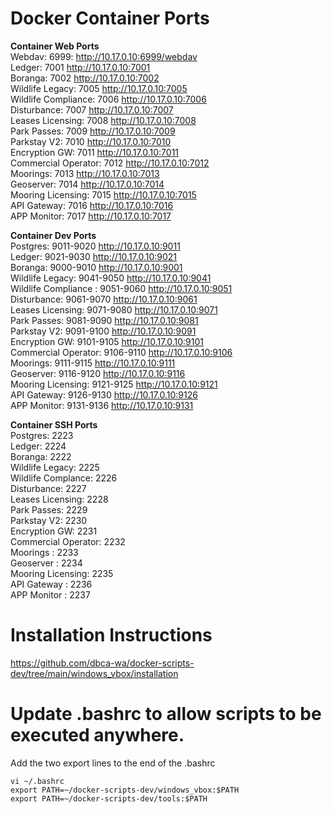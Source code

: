 # Docker Container Ports

**Container Web Ports**   
Webdav: 6999: http://10.17.0.10:6999/webdav   
Ledger: 7001 http://10.17.0.10:7001   
Boranga: 7002 http://10.17.0.10:7002   
Wildlife Legacy: 7005 http://10.17.0.10:7005   
Wildlife Compliance: 7006 http://10.17.0.10:7006   
Disturbance: 7007 http://10.17.0.10:7007  
Leases Licensing: 7008 http://10.17.0.10:7008   
Park Passes: 7009 http://10.17.0.10:7009   
Parkstay V2: 7010 http://10.17.0.10:7010   
Encryption GW: 7011 http://10.17.0.10:7011   
Commercial Operator: 7012 http://10.17.0.10:7012  
Moorings: 7013 http://10.17.0.10:7013  
Geoserver: 7014 http://10.17.0.10:7014  
Mooring Licensing: 7015 http://10.17.0.10:7015  
API Gateway: 7016 http://10.17.0.10:7016   
APP Monitor: 7017 http://10.17.0.10:7017   


**Container Dev Ports**   
Postgres: 9011-9020 http://10.17.0.10:9011   
Ledger: 9021-9030 http://10.17.0.10:9021   
Boranga: 9000-9010 http://10.17.0.10:9001  
Wildlife Legacy: 9041-9050 http://10.17.0.10:9041  
Wildlife Compliance : 9051-9060 http://10.17.0.10:9051  
Disturbance: 9061-9070 http://10.17.0.10:9061  
Leases Licensing: 9071-9080 http://10.17.0.10:9071  
Park Passes: 9081-9090 http://10.17.0.10:9081  
Parkstay V2: 9091-9100 http://10.17.0.10:9091   
Encryption GW: 9101-9105 http://10.17.0.10:9101    
Commercial Operator: 9106-9110 http://10.17.0.10:9106   
Moorings: 9111-9115 http://10.17.0.10:9111   
Geoserver: 9116-9120 http://10.17.0.10:9116   
Mooring Licensing: 9121-9125 http://10.17.0.10:9121   
API Gateway: 9126-9130 http://10.17.0.10:9126    
APP Monitor: 9131-9136 http://10.17.0.10:9131 

**Container SSH Ports**   
Postgres: 2223    
Ledger: 2224   
Boranga: 2222   
Wildlife Legacy: 2225  
Wildlife Complance: 2226    
Disturbance: 2227   
Leases Licensing: 2228   
Park Passes: 2229   
Parkstay V2: 2230   
Encryption GW: 2231   
Commercial Operator: 2232   
Moorings : 2233      
Geoserver : 2234  
Mooring Licensing: 2235   
API Gateway : 2236   
APP Monitor : 2237

# Installation Instructions
https://github.com/dbca-wa/docker-scripts-dev/tree/main/windows_vbox/installation

# Update .bashrc to allow scripts to be executed anywhere.  

Add the two export lines to the end of the .bashrc   
   
```
vi ~/.bashrc   
export PATH=~/docker-scripts-dev/windows_vbox:$PATH   
export PATH=~/docker-scripts-dev/tools:$PATH   
```
